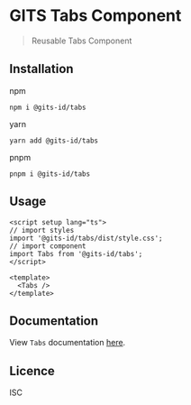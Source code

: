 # GITS Tabs Component

> Reusable Tabs Component

## Installation

npm

```
npm i @gits-id/tabs
```

yarn

```
yarn add @gits-id/tabs
```

pnpm

```
pnpm i @gits-id/tabs
```

## Usage

```vue
<script setup lang="ts">
// import styles
import '@gits-id/tabs/dist/style.css';
// import component
import Tabs from '@gits-id/tabs';
</script>

<template>
  <Tabs />
</template>
```

## Documentation

View `Tabs` documentation [here](https://gits-ui.web.app/?path=/story/components-tabs--default).

## Licence

ISC
